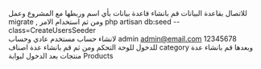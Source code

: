 للاتصال بقاعدة البيانات 
قم بانشاء قاعدة بيانات بأي اسم وربطها مع المشروع وعمل migrate ,
ومن ثم استخدام الامر php artisan db:seed --class=CreateUsersSeeder  
لانشاء حساب مستخدم عادي وحساب admin
admin@email.com  12345678  
للدخول للوحة التحكم ومن ثم قم بانشاء عدة اصناف category
وبعدها قم بانشاء عدة منتجات بعد الدخول لبوابة Products
